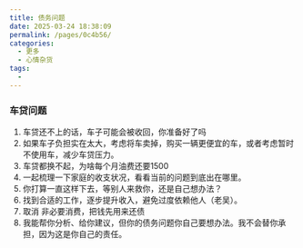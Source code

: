 ```yaml
---
title: 债务问题
date: 2025-03-24 18:38:09
permalink: /pages/0c4b56/
categories:
  - 更多
  - 心情杂货
tags:
  - 
---
```

### 车贷问题

1. 车贷还不上的话，车子可能会被收回，你准备好了吗
2. 如果车子负担实在太大，考虑将车卖掉，购买一辆更便宜的车，或者考虑暂时不使用车，减少车贷压力。
3. 车贷都换不起，为啥每个月油费还要1500
4. 一起梳理一下家庭的收支状况，看看当前的问题到底出在哪里。
5. 你打算一直这样下去，等别人来救你，还是自己想办法？
6. 找到合适的工作，逐步提升收入，避免过度依赖他人（老吴）。
7. 取消 非必要消费，把钱先用来还债
8. 我能帮你分析、给你建议，但你的债务问题你自己要想办法。我不会替你承担，因为这是你自己的责任。
